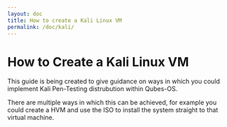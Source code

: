 ```yaml
---
layout: doc
title: How to create a Kali Linux VM
permalink: /doc/kali/
---
```


How to Create a Kali Linux VM
=============================

This guide is being created to give guidance on ways in which you could implement Kali Pen-Testing distrubution within Qubes-OS.

There are multiple ways in which this can be achieved, for example you could create a HVM and use the ISO to install the system straight to that virtual machine.



